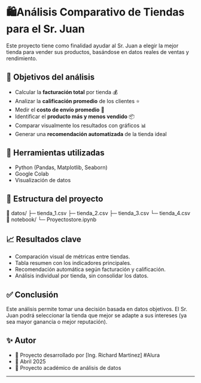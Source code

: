 # 🛍️Análisis Comparativo de Tiendas para el Sr. Juan

Este proyecto tiene como finalidad ayudar al Sr. Juan a elegir la mejor tienda para vender sus productos, basándose en datos reales de ventas y rendimiento.

## 📌 Objetivos del análisis
- Calcular la **facturación total** por tienda 💰
- Analizar la **calificación promedio** de los clientes ⭐
- Medir el **costo de envío promedio** 🚚
- Identificar el **producto más y menos vendido** 📦
- Comparar visualmente los resultados con gráficos 📊
- Generar una **recomendación automatizada** de la tienda ideal

## 🧠 Herramientas utilizadas
- Python (Pandas, Matplotlib, Seaborn)
- Google Colab
- Visualización de datos

## 📁 Estructura del proyecto
📁 datos/ ├─ tienda_1.csv ├─ tienda_2.csv ├─ tienda_3.csv └─ tienda_4.csv
📓 notebook/ └─ Proyectostore.ipynb

## 📈 Resultados clave

- Comparación visual de métricas entre tiendas.
- Tabla resumen con los indicadores principales.
- Recomendación automática según facturación y calificación.
- Análisis individual por tienda, sin consolidar los datos.

## ✅ Conclusión

Este análisis permite tomar una decisión basada en datos objetivos. El Sr. Juan podrá seleccionar la tienda que mejor se adapte a sus intereses (ya sea mayor ganancia o mejor reputación).

## ✨ Autor

- 💼 Proyecto desarrollado por [Ing. Richard Martinez]  #Alura 
- 📅 Abril 2025  
- 🧠 Proyecto académico de análisis de datos

---

